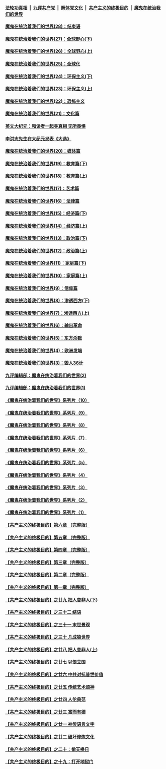 ####  [法轮功真相](../../../../basic/blob/master/README.md?t=04261831) &nbsp;|&nbsp; [九评共产党](../../../../9ping.md/blob/master/README.md?t=04261831) &nbsp;|&nbsp; [解体党文化](../../../../jtdwh.md/blob/master/README.md?t=04261831)  &nbsp;|&nbsp; [共产主义的终极目的](../../../../gczydzjmd.md/blob/master/README.md?t=04261831) &nbsp;|&nbsp; [魔鬼在统治我们的世界](../../../../mgztzwmdsj.md/blob/master/README.md?t=04261831) 

#### [魔鬼在统治着我们的世界(28)：结束语](../pages/nsc422/n10936246.md?t=04261831) 

#### [魔鬼在统治着我们的世界(27)：全球野心(下)](../pages/nsc422/n10928319.md?t=04261831) 

#### [魔鬼在统治着我们的世界(26)：全球野心(上)](../pages/nsc422/n10900318.md?t=04261831) 

#### [魔鬼在统治着我们的世界(25)：全球化](../pages/nsc422/n10788205.md?t=04261831) 

#### [魔鬼在统治着我们的世界(24)：环保主义(下)](../pages/nsc422/n10695307.md?t=04261831) 

#### [魔鬼在统治着我们的世界(23)：环保主义(上)](../pages/nsc422/n10688613.md?t=04261831) 

#### [魔鬼在统治着我们的世界(22)：恐怖主义](../pages/nsc422/n10614727.md?t=04261831) 

#### [魔鬼在统治着我们的世界(21)：文化篇](../pages/nsc422/n10597706.md?t=04261831) 

#### [英文大纪元：和读者一起寻真相 无所畏惧](../pages/nsc422/n12542027.md?t=04261831) 

#### [李洪志先生在大纪元发表《大选》](../pages/nsc422/n12534746.md?t=04261831) 

#### [魔鬼在统治着我们的世界(20)：媒体篇](../pages/nsc422/n10586579.md?t=04261831) 

#### [魔鬼在统治着我们的世界(19)：教育篇(下)](../pages/nsc422/n10564808.md?t=04261831) 

#### [魔鬼在统治着我们的世界(18)：教育篇(上)](../pages/nsc422/n10526970.md?t=04261831) 

#### [魔鬼在统治着我们的世界(17)：艺术篇](../pages/nsc422/n10499093.md?t=04261831) 

#### [魔鬼在统治着我们的世界(16)：法律篇](../pages/nsc422/n10485969.md?t=04261831) 

#### [魔鬼在统治着我们的世界(15)：经济篇(下)](../pages/nsc422/n10469975.md?t=04261831) 

#### [魔鬼在统治着我们的世界(14)：经济篇(上)](../pages/nsc422/n10457370.md?t=04261831) 

#### [魔鬼在统治着我们的世界(13)：政治篇(下)](../pages/nsc422/n10448270.md?t=04261831) 

#### [魔鬼在统治着我们的世界(12)：政治篇(上)](../pages/nsc422/n10444576.md?t=04261831) 

#### [魔鬼在统治着我们的世界(11)：家庭篇(下)](../pages/nsc422/n10440961.md?t=04261831) 

#### [魔鬼在统治着我们的世界(10)：家庭篇(上)](../pages/nsc422/n10435448.md?t=04261831) 

#### [魔鬼在统治着我们的世界(9)：信仰篇](../pages/nsc422/n10432159.md?t=04261831) 

#### [魔鬼在统治着我们的世界(8)：渗透西方(下)](../pages/nsc422/n10429603.md?t=04261831) 

#### [魔鬼在统治着我们的世界(7)：渗透西方(上)](../pages/nsc422/n10426013.md?t=04261831) 

#### [魔鬼在统治着我们的世界(6)：输出革命](../pages/nsc422/n10421536.md?t=04261831) 

#### [魔鬼在统治着我们的世界(5)：东方杀戮](../pages/nsc422/n10417707.md?t=04261831) 

#### [魔鬼在统治着我们的世界(4)：欧洲发端](../pages/nsc422/n10414890.md?t=04261831) 

#### [魔鬼在统治着我们的世界(3)：毁人36计](../pages/nsc422/n10411583.md?t=04261831) 

#### [九评编辑部：魔鬼在统治着我们的世界(2)](../pages/nsc422/n10410036.md?t=04261831) 

#### [九评编辑部：魔鬼在统治着我们的世界(1)](../pages/nsc422/n10406825.md?t=04261831) 

#### [《魔鬼在统治着我们的世界》系列片（10）](../pages/nsc422/n12292670.md?t=04261831) 

#### [《魔鬼在统治着我们的世界》系列片（9）](../pages/nsc422/n12290859.md?t=04261831) 

#### [《魔鬼在统治着我们的世界》系列片（8）](../pages/nsc422/n12287445.md?t=04261831) 

#### [《魔鬼在统治着我们的世界》系列片（7）](../pages/nsc422/n12283425.md?t=04261831) 

#### [《魔鬼在统治着我们的世界》系列片（6）](../pages/nsc422/n12282314.md?t=04261831) 

#### [《魔鬼在统治着我们的世界》系列片（5）](../pages/nsc422/n12281419.md?t=04261831) 

#### [《魔鬼在统治着我们的世界》系列片（4）](../pages/nsc422/n12274024.md?t=04261831) 

#### [《魔鬼在统治着我们的世界》系列片（3）](../pages/nsc422/n12271322.md?t=04261831) 

#### [《魔鬼在统治着我们的世界》系列片（2）](../pages/nsc422/n12269049.md?t=04261831) 

#### [《魔鬼在统治着我们的世界》系列片（1）](../pages/nsc422/n12267575.md?t=04261831) 

#### [【共产主义的终极目的】第六章 （完整版）](../pages/nsc422/n11428913.md?t=04261831) 

#### [【共产主义的终极目的】第五章 （完整版）](../pages/nsc422/n11428912.md?t=04261831) 

#### [【共产主义的终极目的】第四章 （完整版）](../pages/nsc422/n11428907.md?t=04261831) 

#### [【共产主义的终极目的】第三章（完整版）](../pages/nsc422/n11428848.md?t=04261831) 

#### [【共产主义的终极目的】第二章（完整版）](../pages/nsc422/n11428831.md?t=04261831) 

#### [【共产主义的终极目的】第一章（完整版）](../pages/nsc422/n11417651.md?t=04261831) 

#### [【共产主义的终极目的】之廿九 把人变非人(下)](../pages/nsc422/n11344140.md?t=04261831) 

#### [【共产主义的终极目的】之三十二 结语](../pages/nsc422/n11360535.md?t=04261831) 

#### [【共产主义的终极目的】之三十一 末世景观](../pages/nsc422/n11351129.md?t=04261831) 

#### [【共产主义的终极目的】之三十 几成狼世界](../pages/nsc422/n11348280.md?t=04261831) 

#### [【共产主义的终极目的】之廿八 把人变非人(上)](../pages/nsc422/n11340492.md?t=04261831) 

#### [【共产主义的终极目的】之廿七 以恨立国](../pages/nsc422/n11336944.md?t=04261831) 

#### [【共产主义的终极目的】之廿六 中共对抗普世价值](../pages/nsc422/n11324785.md?t=04261831) 

#### [【共产主义的终极目的】之廿五 传统艺术颂神](../pages/nsc422/n11296396.md?t=04261831) 

#### [【共产主义的终极目的】之廿四 人伦典范](../pages/nsc422/n11296397.md?t=04261831) 

#### [【共产主义的终极目的】之廿三 富而有德](../pages/nsc422/n11283598.md?t=04261831) 

#### [【共产主义的终极目的】之廿一 神传语言文字](../pages/nsc422/n11263265.md?t=04261831) 

#### [【共产主义的终极目的】之廿二 破坏修炼文化](../pages/nsc422/n11245728.md?t=04261831) 

#### [【共产主义的终极目的】之二十：偷天换日](../pages/nsc422/n11238846.md?t=04261831) 

#### [【共产主义的终极目的】之十九：打开地狱门](../pages/nsc422/n11206376.md?t=04261831) 


